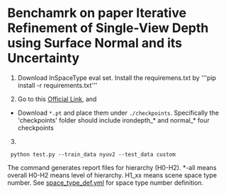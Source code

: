 # Benchamrk on paper  Iterative Refinement of Single-View Depth using Surface Normal and its Uncertainty

1. Download InSpaceType eval set. Install the requiremens.txt by '''pip install -r requirements.txt'''

2. Go to this [Official Link](https://drive.google.com/drive/folders/1idIVqOrJOK6kuidBng1K8sth-CyOfcCj?usp=sharing), and

* Download `*.pt` and place them under `./checkpoints`. Specifically the 'checkpoints' folder should include irondepth_* and normal_* four checkpoints


3.

  ```
   python test.py --train_data nyuv2 --test_data custom
  ```

  The command generates report files for hierarchy (H0-H2). *-all means overall H0-H2 means level of hierarchy. H1_xx means scene space type number. See [space_type_def.yml](https://github.com/DepthComputation/InSpaceType_Benchmark/blob/main/space_type_def.yml) for space type number definition.